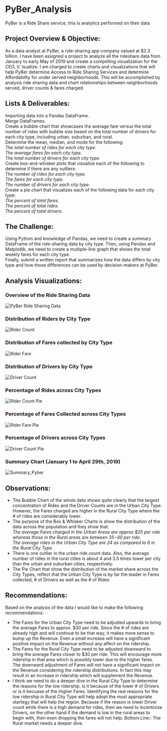 # PyBer_Analysis
PyBer is a Ride Share service, this is analytics performed on their data
## Project Overview & Objective:
As a data analyst at PyBer, a ride-sharing app company valued at $2.3 billion. I have been assigned a project to analyze all the rideshare data from January to early May of 2019 and create a compelling visualization for the CEO, V. Isualize.
I am charged to create charts and visualizations that will help PyBer determine Access to Ride Sharing Services and determine Affordability for under served neighborhoods. 
This will be accomplished by analysis ride sharing data and chart relationships between neighborhoods served, driver counts & fares charged.
## Lists & Deliverables:
Importing data into a Pandas DataFrame.<br>
Merge DataFrames.<br>
Create a bubble chart that showcases the average fare versus the total number of rides with bubble size based on the total number of drivers for each city type, including urban, suburban, and rural.<br>
Determine the mean, median, and mode for the following:<br>
<i>The total number of rides for each city type.<br>
The average fares for each city type.<br>
The total number of drivers for each city type.</i><br>
Create box-and-whisker plots that visualize each of the following to determine if there are any outliers:<br>
<i>The number of rides for each city type.<br>
The fares for each city type.<br>
The number of drivers for each city type.<br></i>
Create a pie chart that visualizes each of the following data for each city type:<br>
<i>The percent of total fares.<br>
The percent of total rides.<br>
The percent of total drivers.</i><br>
## The Challenge:
Using Python and knowledge of Pandas, we need to create a summary DataFrame of the ride-sharing data by city type. Then, using Pandas and Matplotlib, we need to create a multiple-line graph that shows the total weekly fares for each city type.<br> 
Finally, submit a written report that summarizes how the data differs by city type and how those differences can be used by decision-makers at PyBer.
## Analysis Visualizations:
### Overview of the Ride Sharing Data
![PyBer Ride Sharing Data](https://github.com/lallben/PyBer_Analysis/blob/main/Analysis/Fig1.png)
### Distribution of Riders by City Type
![Rider Count](https://github.com/lallben/PyBer_Analysis/blob/main/Analysis/ridecount_box&whisker.png)
### Distribution of Fares collected by City Type
![Rider Fare](https://github.com/lallben/PyBer_Analysis/blob/main/Analysis/ridefare_box&whisker.png)
### Distribution of Drivers by City Type
![Driver Count](https://github.com/lallben/PyBer_Analysis/blob/main/Analysis/drivercount_box&whisker.png)
### Percentage of Rides across City Types
![Rider Count Pie](https://github.com/lallben/PyBer_Analysis/blob/main/Analysis/piechart_rides.png)
### Percentage of Fares Collected across City Types
![Rider Fare Pie](https://github.com/lallben/PyBer_Analysis/blob/main/Analysis/piechart_fares.png)
### Percentage of Drivers across City Types
![Driver Count Pie](https://github.com/lallben/PyBer_Analysis/blob/main/Analysis/piechart_drivers.png)
### Summary Chart (January 1 to April 29th, 2019)
![Summary_Pyber](https://github.com/lallben/PyBer_Analysis/blob/main/Analysis/pyber_fare_summary.png)
## Observations:
- The Bubble Chart of the whole data shows quite clearly that the largest concentration of Rides and the Driver Counts are in the Urban City Type. However, the Fares charged are higher in the Rural City Type where the # of rides are considerably lower.
- The purpose of the Box & Whisker Charts is show the distribution of the data across the population and they show that:<br> 
<i>The average Fares charged in the Urban Areas are approx $25 per ride whereas those in the Rural areas are between $35-$40 per ride.<br>
The average rides in the Urban City Type are 24 as compared to 6 in the Rural City Type.</i>
- There is one outlier in the urban ride count data. Also, the average number of rides in the rural cities is about 4 and 3.5 times lower per city than the urban and suburban cities, respectively.
- The Pie Chart that show the distribution of the market share across the City Types, reflect that the Urban City Type is by far the leader in Fares collected, # of Drivers as well as the # of Rides

## Recommendations:
Based on the analysis of the data I would like to make the following recommendations:
- The Fares for the Urban City Type need to be adjusted upwards to bring the average Fares to approx. $30 per ride. Since the # of rides are already high and will continue to be that way, it makes more sense to bump up the Revenue. Even a small increase will have a significant positive impact on the Revenue without any affect on the ridership. 
- The Fares for the Rural City Type need to be adjusted downward to bring the average Fares closer to $30 per ride. This will encourage more ridership in that area which is possibly lower due to the higher fares. The downward adjustment of Fares will not have a significant impact on the Revenue considering the ridership distributions. In fact this may result in an increase in ridership which will supplement the Revenue.
- I think we need to do a deeper dive in the Rural City Type to determine the reasons for the low ridership. Is it because of the lower # of Drivers or is it becuase of the Higher Fares. Identifying the real reasons for the low ridership in Rural City Type will help adopt the most appropriate startegy that will help the region. Because if the reason is lower Driver count while there is a high demand for rides, then we need to incentivize Drivers, on the other hand if the demand is low in the rural areas to begin with, then even dropping the fares will not help. Bottom Line:: The Rural market needs a deeper dive.
